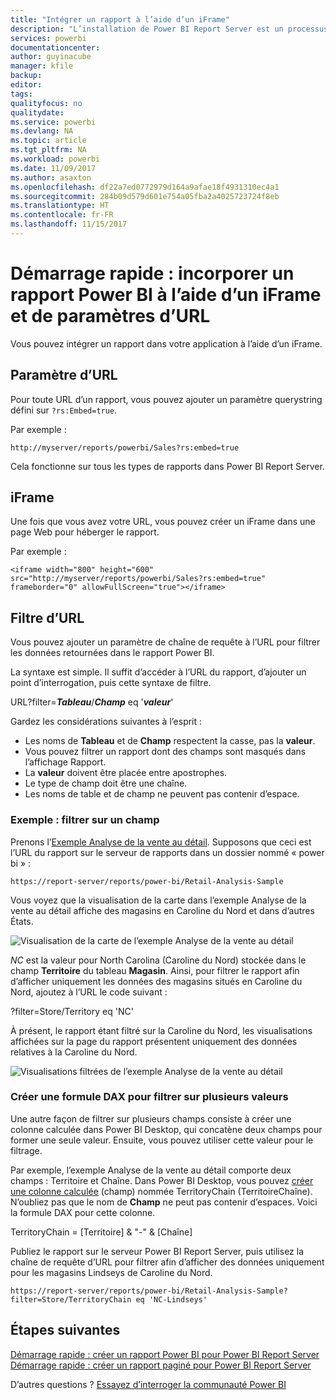 ```yaml
---
title: "Intégrer un rapport à l’aide d’un iFrame"
description: "L’installation de Power BI Report Server est un processus très rapide. Du téléchargement à la configuration en passant par l’installation, vous devriez être opérationnel en quelques minutes."
services: powerbi
documentationcenter: 
author: guyinacube
manager: kfile
backup: 
editor: 
tags: 
qualityfocus: no
qualitydate: 
ms.service: powerbi
ms.devlang: NA
ms.topic: article
ms.tgt_pltfrm: NA
ms.workload: powerbi
ms.date: 11/09/2017
ms.author: asaxton
ms.openlocfilehash: df22a7ed0772979d164a9afae18f4931310ec4a1
ms.sourcegitcommit: 284b09d579d601e754a05fba2a4025723724f8eb
ms.translationtype: HT
ms.contentlocale: fr-FR
ms.lasthandoff: 11/15/2017
---
```

# <a name="quickstart-embed-a-power-bi-report-using-an-iframe-and-url-parameters"></a>Démarrage rapide : incorporer un rapport Power BI à l’aide d’un iFrame et de paramètres d’URL

Vous pouvez intégrer un rapport dans votre application à l’aide d’un iFrame. 

## <a name="url-parameter"></a>Paramètre d’URL

Pour toute URL d’un rapport, vous pouvez ajouter un paramètre querystring défini sur `?rs:Embed=true`.

Par exemple :

```
http://myserver/reports/powerbi/Sales?rs:embed=true
```

Cela fonctionne sur tous les types de rapports dans Power BI Report Server.

## <a name="iframe"></a>iFrame

Une fois que vous avez votre URL, vous pouvez créer un iFrame dans une page Web pour héberger le rapport.

Par exemple :

```
<iframe width="800" height="600" src="http://myserver/reports/powerbi/Sales?rs:embed=true" frameborder="0" allowFullScreen="true"></iframe>
```

## <a name="url-filter"></a>Filtre d’URL

Vous pouvez ajouter un paramètre de chaîne de requête à l’URL pour filtrer les données retournées dans le rapport Power BI.

La syntaxe est simple. Il suffit d’accéder à l’URL du rapport, d’ajouter un point d’interrogation, puis cette syntaxe de filtre.

URL?filter=***Tableau***/***Champ*** eq '***valeur***'

Gardez les considérations suivantes à l’esprit :

- Les noms de **Tableau** et de **Champ** respectent la casse, pas la **valeur**.
- Vous pouvez filtrer un rapport dont des champs sont masqués dans l’affichage Rapport.
- La **valeur** doivent être placée entre apostrophes.
- Le type de champ doit être une chaîne.
- Les noms de table et de champ ne peuvent pas contenir d’espace.

###  <a name="example-filter-on-a-field"></a>Exemple : filtrer sur un champ

Prenons l’[Exemple Analyse de la vente au détail](../sample-datasets.md). Supposons que ceci est l’URL du rapport sur le serveur de rapports dans un dossier nommé « power bi » :

```
https://report-server/reports/power-bi/Retail-Analysis-Sample
```

Vous voyez que la visualisation de la carte dans l’exemple Analyse de la vente au détail affiche des magasins en Caroline du Nord et dans d’autres États.

![Visualisation de la carte de l’exemple Analyse de la vente au détail](media/quickstart-embed/report-server-retail-analysis-sample-map.png)

*NC* est la valeur pour North Carolina (Caroline du Nord) stockée dans le champ **Territoire** du tableau **Magasin**. Ainsi, pour filtrer le rapport afin d’afficher uniquement les données des magasins situés en Caroline du Nord, ajoutez à l’URL le code suivant :

?filter=Store/Territory eq 'NC'

À présent, le rapport étant filtré sur la Caroline du Nord, les visualisations affichées sur la page du rapport présentent uniquement des données relatives à la Caroline du Nord.

![Visualisations filtrées de l’exemple Analyse de la vente au détail](media/quickstart-embed/report-server-retail-analysis-sample-filtered-map.png)

### <a name="create-a-dax-formula-to-filter-on-multiple-values"></a>Créer une formule DAX pour filtrer sur plusieurs valeurs

Une autre façon de filtrer sur plusieurs champs consiste à créer une colonne calculée dans Power BI Desktop, qui concatène deux champs pour former une seule valeur. Ensuite, vous pouvez utiliser cette valeur pour le filtrage.

Par exemple, l’exemple Analyse de la vente au détail comporte deux champs : Territoire et Chaîne. Dans Power BI Desktop, vous pouvez [créer une colonne calculée](../desktop-tutorial-create-calculated-columns.md) (champ) nommée TerritoryChain (TerritoireChaîne). N’oubliez pas que le nom de **Champ** ne peut pas contenir d’espaces. Voici la formule DAX pour cette colonne.

TerritoryChain = [Territoire] & "-" & [Chaîne]

Publiez le rapport sur le serveur Power BI Report Server, puis utilisez la chaîne de requête d’URL pour filtrer afin d’afficher des données uniquement pour les magasins Lindseys de Caroline du Nord.

```
https://report-server/reports/power-bi/Retail-Analysis-Sample?filter=Store/TerritoryChain eq 'NC-Lindseys'

```

## <a name="next-steps"></a>Étapes suivantes

[Démarrage rapide : créer un rapport Power BI pour Power BI Report Server](quickstart-create-powerbi-report.md)  
[Démarrage rapide : créer un rapport paginé pour Power BI Report Server](quickstart-create-paginated-report.md)  

D’autres questions ? [Essayez d’interroger la communauté Power BI](https://community.powerbi.com/)